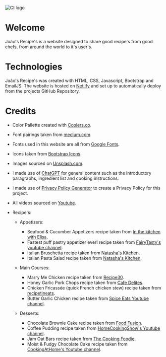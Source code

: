 ![CI logo](https://codeinstitute.s3.amazonaws.com/fullstack/ci_logo_small.png)

# Welcome

João's Recipe's is a website designed to share good recipe's from good chefs, from around the world to it's user's.

# Technologies

João's Recipe's was created with HTML, CSS, Javascript, Bootstrap and EmailJS. The website is hosted on [Netlify](https://www.netlify.com) and set up to automatically deploy from the projects GitHub Repository.

# Credits

- Color Pallette created with [Coolers.co](https://coolors.co/).
- Font pairings taken from [medium.com](https://medium.com/bentobox-design/font-pairings-our-favorite-google-fonts-for-restaurants-d157e4c5e5fd).
- Fonts used in this website are all from [Google Fonts](https://fonts.google.com/).
- Icons taken from [Bootstrap Icons](https://icons.getbootstrap.com/).
- Images sourced on [Unsplash.com](https://unsplash.com/).
- I made use of [ChatGPT](https://www.chatgpt.com) for general content such as the introductory paragraphs, ingredient list and cooking instructions.
- I made use of [Privacy Policy Generator](https://www.privacypolicygenerator.info/) to create a Privacy Policy for this project.
- All videos sourced on [Youtube](https://www.youtube.com).
- Recipe's:

  - Appetizers:

    - Seafood & Cucumber Appetizers recipe taken from [In the kitchen with Elisa](https://www.inthekitchenwithelisa.com/seafood-and-cucumber-appetizers).
    - Fastest puff pastry appetizer ever! recipe taken from [FairyTasty's youtube channel](https://www.youtube.com/watch?v=nmyeLxPgtaA).
    - Italian Bruschetta recipe taken from [Natasha's Kitchen](https://natashaskitchen.com/classic-bruschetta-recipe/).
    - Italian Pasta Salad recipe taken from [Natasha's Kitchen](https://natashaskitchen.com/italian-pasta-salad/).

  - Main Courses:

    - Marry Me Chicken recipe taken from [Recipe30](https://recipe30.com/marry-me-chicken.html/).
    - Honey Garlic Pork Chops recipe taken from [Cafe Delites](https://cafedelites.com/easy-honey-garlic-pork-chops/).
    - Chicken Fricassée (quick French chicken stew) recipe taken from [recipetineats](https://www.recipetineats.com/chicken-fricassee-quick-french-chicken-stew/).
    - Butter Garlic Chicken recipe taken from [Spice Eats Youtube channel](https://www.youtube.com/watch?v=W8gnfLe8n04).

  - Desserts:

    - Chocolate Brownie Cake recipe taken from [Food Fusion](https://www.foodfusion.com/recipe/brownie-cake-dessert/).
    - Coffee Pudding recipe taken from [HomeCookingShow's Youtube channel](https://www.youtube.com/watch?v=uZRww9g2Pjk).
    - Jam Oat Bars recipe taken from [The Cooking Foodie](https://thecookingfoodie.com/recipe/healthy-oatmeal-jam-bars-refined-sugar-free/#recipe_ingredients).
    - Moist & Fudgy Chocolate Cake recipe taken from [CookingAtHome's Youtube channel](https://www.youtube.com/watch?v=EaljSnLrJW8).
